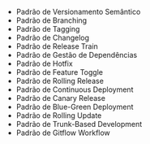 - Padrão de Versionamento Semântico
- Padrão de Branching
- Padrão de Tagging
- Padrão de Changelog
- Padrão de Release Train
- Padrão de Gestão de Dependências
- Padrão de Hotfix
- Padrão de Feature Toggle
- Padrão de Rolling Release
- Padrão de Continuous Deployment
- Padrão de Canary Release
- Padrão de Blue-Green Deployment
- Padrão de Rolling Update
- Padrão de Trunk-Based Development
- Padrão de Gitflow Workflow